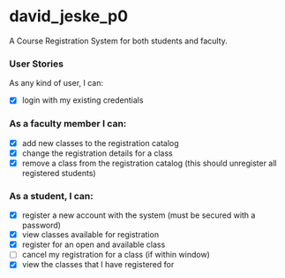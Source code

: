 # david_jeske_p0

A Course Registration System for both students and faculty.


### User Stories

As any kind of user, I can:

-   [x] login with my existing credentials

### As a faculty member I can:

-   [x] add new classes to the registration catalog
-   [x] change the registration details for a class
-   [x] remove a class from the registration catalog (this should unregister all registered students)

### As a student, I can:

-   [X] register a new account with the system (must be secured with a password)
-   [X] view classes available for registration
-   [X] register for an open and available class
-   [ ] cancel my registration for a class (if within window)
-   [X] view the classes that I have registered for
